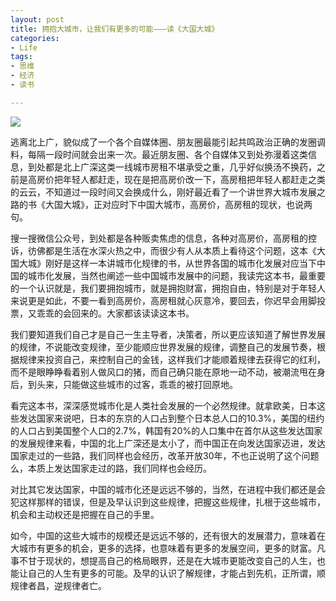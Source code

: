 ```yaml
---
layout: post
title: 拥抱大城市，让我们有更多的可能———读《大国大城》
categories:
- Life
tags:
- 思维
- 经济
- 读书

---
```


![](http://wx3.sinaimg.cn/mw690/0060lm7Tly1futuiu7aw0j30hn09bq41.jpg
)

逃离北上广，貌似成了一个各个自媒体圈、朋友圈最能引起共鸣政治正确的发圈调料，每隔一段时间就会出来一次。最近朋友圈、各个自媒体又到处弥漫着这类信息，到处都是北上广深这类一线城市房租不堪承受之重，几乎好似换汤不换药，之前是高房价把年轻人都赶走，现在是把高房价改一下，高房租把年轻人都赶走之类的云云，不知道过一段时间又会换成什么，刚好最近看了一个讲世界大城市发展之路的书《大国大城》，正对应时下中国大城市，高房价，高房租的现状，也说两句。

搜一搜微信公众号，到处都是各种贩卖焦虑的信息，各种对高房价，高房租的控诉，彷佛都是生活在水深火热之中，而很少有人从本质上看待这个问题，这本《大国大城》刚好是这样一本讲城市化规律的书，从世界各国的城市化发展对应当下中国的城市化发展，当然也阐述一些中国城市发展中的问题，我读完这本书，最重要的一个认识就是，我们要拥抱城市，就是拥抱财富，拥抱自由，特别是对于年轻人来说更是如此，不要一看到高房价，高房租就心灰意冷，要回去，你迟早会用脚投票，又乖乖的会回来的。大家都该读读这本书。

我们要知道我们自己才是自己一生主导者，决策者，所以更应该知道了解世界发展的规律，不说能改变规律，至少能顺应世界发展的规律，调整自己的发展节奏，根据规律来投资自己，来控制自己的金钱，这样我们才能顺着规律去获得它的红利，而不是眼睁睁看着别人做风口的猪，而自己确只能在原地一动不动，被潮流甩在身后，到头来，只能做这些城市的过客，乖乖的被打回原地。

看完这本书，深深感觉城市化是人类社会发展的一个必然规律。就拿欧美，日本这些发达国家来说吧，日本的东京的人口占到整个日本总人口的10.3%，美国的纽约的人口占到美国整个人口的2.7%，韩国有20%的人口集中在首尔从这些发达国家的发展规律来看，中国的北上广深还是太小了，而中国正在向发达国家迈进，发达国家走过的一些路，我们同样也会经历，改革开放30年，不也正说明了这个问题么，本质上发达国家走过的路，我们同样也会经历。

对比其它发达国家，中国的城市化还是远远不够的，当然，在进程中我们都还是会犯这样那样的错误，但是及早认识到这些规律，把握这些规律，扎根于这些城市，机会和主动权还是把握在自己的手里。

如今，中国的这些大城市的规模还是远远不够的，还有很大的发展潜力，意味着在大城市有更多的机会，更多的选择，也意味着有更多的发展空间，更多的财富。凡事不甘于现状的，想提高自己的格局眼界，还是在大城市更能改变自己的人生，也能让自己的人生有更多的可能。及早的认识了解规律，才能占到先机，正所谓，顺规律者昌，逆规律者亡。





